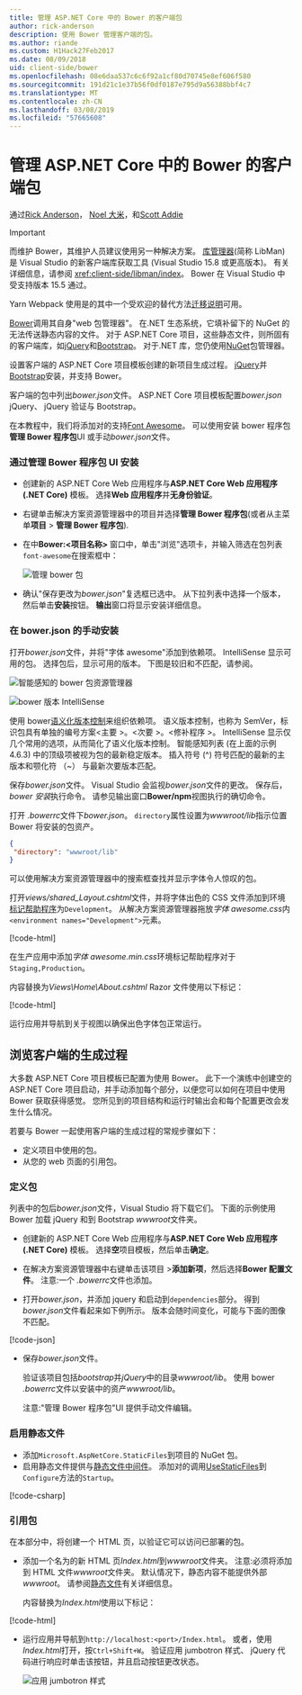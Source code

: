 ```yaml
---
title: 管理 ASP.NET Core 中的 Bower 的客户端包
author: rick-anderson
description: 使用 Bower 管理客户端的包。
ms.author: riande
ms.custom: H1Hack27Feb2017
ms.date: 08/09/2018
uid: client-side/bower
ms.openlocfilehash: 08e6daa537c6c6f92a1cf80d70745e8ef606f580
ms.sourcegitcommit: 191d21c1e37b56f0df0187e795d9a56388bbf4c7
ms.translationtype: MT
ms.contentlocale: zh-CN
ms.lasthandoff: 03/08/2019
ms.locfileid: "57665608"
---
```

# <a name="manage-client-side-packages-with-bower-in-aspnet-core"></a>管理 ASP.NET Core 中的 Bower 的客户端包

通过[Rick Anderson](https://twitter.com/RickAndMSFT)， [Noel 大米](https://twitter.com/noelrice1)，和[Scott Addie](https://scottaddie.com)

> [!IMPORTANT]
> 而维护 Bower，其维护人员建议使用另一种解决方案。 [库管理器](https://blogs.msdn.microsoft.com/webdev/2018/04/18/what-happened-to-bower/)(简称 LibMan) 是 Visual Studio 的新客户端库获取工具 (Visual Studio 15.8 或更高版本)。 有关详细信息，请参阅 <xref:client-side/libman/index>。 Bower 在 Visual Studio 中受支持版本 15.5 通过。
>
> Yarn Webpack 使用是的其中一个受欢迎的替代方法[迁移说明](https://bower.io/blog/2017/how-to-migrate-away-from-bower/)可用。

[Bower](https://bower.io/)调用其自身"web 包管理器"。 在.NET 生态系统，它填补留下的 NuGet 的无法传送静态内容的文件。 对于 ASP.NET Core 项目，这些静态文件，则所固有的客户端库，如[jQuery](http://jquery.com/)和[Bootstrap](http://getbootstrap.com/)。 对于.NET 库，您仍使用[NuGet](https://www.nuget.org/)包管理器。

设置客户端的 ASP.NET Core 项目模板创建的新项目生成过程。 [jQuery](http://jquery.com/)并[Bootstrap](http://getbootstrap.com/)安装，并支持 Bower。

客户端的包中列出*bower.json*文件。 ASP.NET Core 项目模板配置*bower.json* jQuery、 jQuery 验证与 Bootstrap。

在本教程中，我们将添加对的支持[Font Awesome](http://fontawesome.io)。 可以使用安装 bower 程序包**管理 Bower 程序包**UI 或手动*bower.json*文件。

### <a name="installation-via-manage-bower-packages-ui"></a>通过管理 Bower 程序包 UI 安装

* 创建新的 ASP.NET Core Web 应用程序与**ASP.NET Core Web 应用程序 (.NET Core)** 模板。 选择**Web 应用程序**并**无身份验证**。

* 右键单击解决方案资源管理器中的项目并选择**管理 Bower 程序包**(或者从主菜单**项目** > **管理 Bower 程序包**).

* 在中**Bower:\<项目名称\>** 窗口中，单击"浏览"选项卡，并输入筛选在包列表`font-awesome`在搜索框中：

  ![管理 bower 包](bower/_static/manage-bower-packages.png)

* 确认"保存更改为*bower.json*"复选框已选中。 从下拉列表中选择一个版本，然后单击**安装**按钮。 **输出**窗口将显示安装详细信息。

### <a name="manual-installation-in-bowerjson"></a>在 bower.json 的手动安装

打开*bower.json*文件，并将"字体 awesome"添加到依赖项。 IntelliSense 显示可用的包。 选择包后，显示可用的版本。 下图是较旧和不匹配，请参阅。

![智能感知的 bower 包资源管理器](bower/_static/add-package.png)

![bower 版本 IntelliSense](bower/_static/version-intelliSense.png)

使用 bower[语义化版本控制](http://semver.org/)来组织依赖项。 语义版本控制，也称为 SemVer，标识包具有单独的编号方案\<主要 >。\<次要 >。\<修补程序 >。 IntelliSense 显示仅几个常用的选项，从而简化了语义化版本控制。 智能感知列表 (在上面的示例 4.6.3) 中的顶级项被视为包的最新稳定版本。 插入符号 (^) 符号匹配的最新的主版本和颚化符 （~） 与最新次要版本匹配。

保存*bower.json*文件。 Visual Studio 会监视*bower.json*文件的更改。 保存后， *bower 安装*执行命令。 请参见输出窗口**Bower/npm**视图执行的确切命令。

打开 *.bowerrc*文件下*bower.json*。 `directory`属性设置为*wwwroot/lib*指示位置 Bower 将安装的包资产。

```json
{
 "directory": "wwwroot/lib"
}
```

可以使用解决方案资源管理器中的搜索框查找并显示字体令人惊叹的包。

打开*views/shared\_Layout.cshtml*文件，并将字体出色的 CSS 文件添加到环境[标记帮助程序](xref:mvc/views/tag-helpers/intro)为`Development`。 从解决方案资源管理器拖放*字体 awesome.css*内`<environment names="Development">`元素。

[!code-html[](bower/sample/_Layout.cshtml?highlight=4&range=9-13)]

在生产应用中添加*字体 awesome.min.css*环境标记帮助程序对于`Staging,Production`。

内容替换为*Views\Home\About.cshtml* Razor 文件使用以下标记：

[!code-html[](bower/sample/About.cshtml)]

运行应用并导航到关于视图以确保出色字体包正常运行。

## <a name="exploring-the-client-side-build-process"></a>浏览客户端的生成过程

大多数 ASP.NET Core 项目模板已配置为使用 Bower。 此下一个演练中创建空的 ASP.NET Core 项目启动，并手动添加每个部分，以便您可以如何在项目中使用 Bower 获取获得感觉。 您所见到的项目结构和运行时输出会和每个配置更改会发生什么情况。

若要与 Bower 一起使用客户端的生成过程的常规步骤如下：

* 定义项目中使用的包。 <!-- once defined, you don't need to download them, VS does -->
* 从您的 web 页面的引用包。

### <a name="define-packages"></a>定义包

列表中的包后*bower.json*文件，Visual Studio 将下载它们。 下面的示例使用 Bower 加载 jQuery 和到 Bootstrap *wwwroot*文件夹。

* 创建新的 ASP.NET Core Web 应用程序与**ASP.NET Core Web 应用程序 (.NET Core)** 模板。 选择**空**项目模板，然后单击**确定**。

* 在解决方案资源管理器中右键单击该项目 >**添加新项**，然后选择**Bower 配置文件**。 注意:一个 *.bowerrc*文件也添加。

* 打开*bower.json*，并添加 jquery 和启动到`dependencies`部分。 得到*bower.json*文件看起来如下例所示。 版本会随时间变化，可能与下面的图像不匹配。

[!code-json[](bower/sample/bower.json?highlight=5,6)]

* 保存*bower.json*文件。

  验证该项目包括*bootstrap*并*jQuery*中的目录*wwwroot/lib*。 使用 bower *.bowerrc*文件以安装中的资产*wwwroot/lib*。

  注意:"管理 Bower 程序包"UI 提供手动文件编辑。

### <a name="enable-static-files"></a>启用静态文件

* 添加`Microsoft.AspNetCore.StaticFiles`到项目的 NuGet 包。
* 启用静态文件提供与[静态文件中间件](/dotnet/api/microsoft.aspnetcore.builder.staticfileextensions)。 添加对的调用[UseStaticFiles](/dotnet/api/microsoft.aspnetcore.builder.staticfileextensions)到`Configure`方法的`Startup`。

[!code-csharp[](bower/sample/Startup.cs?highlight=9)]

### <a name="reference-packages"></a>引用包

在本部分中，将创建一个 HTML 页，以验证它可以访问已部署的包。

* 添加一个名为的新 HTML 页*Index.html*到*wwwroot*文件夹。 注意:必须将添加到 HTML 文件*wwwroot*文件夹。 默认情况下，静态内容不能提供外部*wwwroot*。 请参阅[静态文件](xref:fundamentals/static-files)有关详细信息。

  内容替换为*Index.html*使用以下标记：

[!code-html[](bower/sample/Index.html)]

* 运行应用并导航到`http://localhost:<port>/Index.html`。 或者，使用*Index.html*打开，按`Ctrl+Shift+W`。 验证应用 jumbotron 样式、 jQuery 代码进行响应时单击该按钮，并且启动按钮更改状态。

  ![应用 jumbotron 样式](bower/_static/jumbotron.png)
